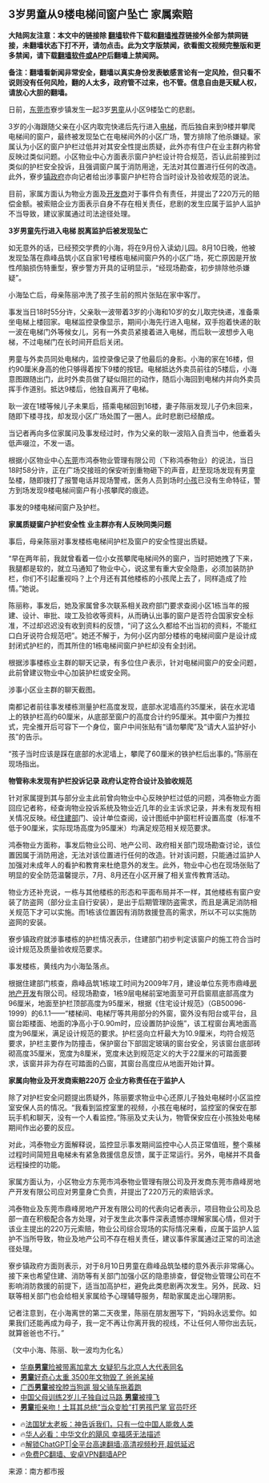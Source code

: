  <!-- 面包屑导航 --> <h2>3岁男童从9楼电梯间窗户坠亡 家属索赔</h2> <p class="notice"><b>大陆网友注意：本文中的链接除 <a href="https://github.com/bannedbook/fanqiang" >翻墙</a>软件下载和<a href="https://github.com/killgcd/justmysocks/blob/master/README.md">翻墙推荐</a>链接外全部为禁网链接，未翻墙状态下打不开，请勿点击。此为文字版禁闻，欲看图文视频完整版和更多禁闻，请下载<a href="https://github.com/bannedbook/fanqiang">翻墙软件或APP</a>后翻墙上禁闻网。</p><p>备注：翻墙看新闻非常安全，翻墙以真实身份发表敏感言论有一定风险，但只看不说则没有任何风险，翻的人太多，政府管不过来，也不管。信息自由是天赋人权，请放心大胆的翻墙。</b></p>  <div class="entry"> <p>日前，<a href="https://www.bannedbook.org/bnews/tag/%E4%B8%9C%E8%8E%9E%E5%B8%82/" class="st_tag internal_tag" rel="tag" title="标签 东莞市 下的日志">东莞市</a>寮步镇发生一起3岁<a href="https://www.bannedbook.org/bnews/tag/%e7%94%b7%e7%ab%a5/" class="st_tag internal_tag" rel="tag" title="标签 男童 下的日志">男童</a>从小区9楼坠亡的悲剧。</p> <p>3岁的小海跟随父亲在小区内取完快递后先行进入<a href="https://www.bannedbook.org/bnews/tag/%E7%94%B5%E6%A2%AF/" class="st_tag internal_tag" rel="tag" title="标签 电梯 下的日志">电梯</a>，而后独自来到9楼并攀爬电梯间的窗户，最终被发现坠亡在电梯间外的小区广场，警方排除了他杀嫌疑。家属认为小区的窗户护栏过低并对其安全性提出质疑，此外亦有住户在业主群内称曾反映过类似问题。小区物业中心方面表示窗户护栏设计符合规范，否认此前接到过类似的护栏安全投诉，且强调窗户属于消防用途，无法对其位置进行任何的改造。此外，寮步<a href="https://www.bannedbook.org/bnews/tag/%E9%95%87%E6%94%BF%E5%BA%9C/" class="st_tag internal_tag" rel="tag" title="标签 镇政府 下的日志">镇政府</a>亦向记者给出涉事窗户护栏符合当时设计及验收规范的说法。</p> <p>目前，家属方面认为物业方面及<a href="https://www.bannedbook.org/bnews/tag/%e5%bc%80%e5%8f%91%e5%95%86/" class="st_tag internal_tag" rel="tag" title="标签 开发商 下的日志">开发商</a>对于事件负有责任，并提出了220万元的赔偿金额。被索赔企业方面表示自身不存在相关责任，悲剧的发生应属于监护人监护不当导致，建议家属通过司法途径处理。</p> <p><strong>3岁男童先行进入电梯 脱离监护后被发现坠亡</strong></p> <p>如无意外的话，已经预交学费的小海，将在9月份入读幼儿园。8月10日晚，他被发现坠落在鼎峰品筑小区自家1号楼栋电梯间窗户外的小区广场，死亡原因是开放性颅脑损伤特重型，寮步警方开具的证明显示，“经现场勘查，初步排除他杀嫌疑”。</p> <p>小海坠亡后，母亲陈丽冲洗了孩子生前的照片张贴在家中客厅。</p> <p>事发当日18时55分许，父亲耿一波带着3岁的小海和10岁的女儿取完快递，准备乘坐电梯上楼回家。电梯监控录像显示，期间小海先行进入电梯，双手抱着快递的耿一波在电梯门外等候女儿，另有一外卖员紧接着进入电梯，而后耿一波想步入电梯，不过电梯门在长时间开启后关闭。</p> <p>男童与外卖员同处电梯内，监控录像记录了他最后的身影。小海的家在16楼，但约90厘米身高的他只够得着按下9楼的按钮。电梯抵达外卖员前往的5楼后，小海意图跟随出门，此时外卖员做了疑似阻拦的动作，随后小海回到电梯内并向外卖员挥手作道别。抵达9楼后，他独自离开了电梯。</p> <p>耿一波在1楼等候儿子未果后，搭乘电梯回到16楼，妻子陈丽发现儿子仍未回来，随即下楼寻找，却发现小区广场处围了一圈人。此时悲剧已经酿成。</p>  <p>当记者再向多位家属问及事发经过时，作为父亲的耿一波陷入自责当中，他垂着头低声啜泣，不发一语。</p> <p>根据小区物业中心<a href="https://www.bannedbook.org/bnews/tag/%e4%b8%9c%e8%8e%9e/" class="st_tag internal_tag" rel="tag" title="标签 东莞 下的日志">东莞</a>市鸿泰物业管理有限公司（下称鸿泰物业）的说法，当日18时58分许，正在广场交接班的保安听到重物砸下的声音，赶至现场发现有男童坠楼，随即拨打了报警电话并现场警戒，医务人员到场时<a href="https://www.bannedbook.org/bnews/tag/%e5%b0%8f%e5%ad%a9/" class="st_tag internal_tag" rel="tag" title="标签 小孩 下的日志">小孩</a>已没有生命特征，警方到场发现9楼电梯间窗户有小孩攀爬的痕迹。</p> <p>事发的9楼电梯间窗户及护栏。</p> <p><strong>家属质疑窗户护栏安全性 业主群亦有人反映同类问题</strong></p> <p>事后，母亲陈丽对事发楼栋电梯间护栏及窗户的安全性提出质疑。</p> <p>“早在两年前，我就曾看着一位小女孩攀爬电梯间外的窗户，当时把她拽了下来，我腿都是软的，就立马通知了物业中心，说这里有重大安全隐患，必须加装防护栏，你们不引起重视吗？上个月还有其他楼栋的小孩爬上去了，同样造成了险情。”她说。</p> <p>陈丽称，事发后，她及家属曾多次联系相关政府部门要求查阅小区1栋当年的报建、设计、审批、竣工及验收等资料，从而确认出事的窗户是否符合国家安全标准，不过却迟迟没有收到资料的反馈，“问了这么久都给不出当初的资料，不能红口白牙说符合规范吧”。她还不解于，为何小区内部分楼栋的电梯间窗户是设计成封闭式护栏的，而其所住的1栋电梯间窗户护栏却没有全封闭。</p> <p>根据涉事楼栋业主群的聊天记录，有多位住户表示，针对电梯间窗户的安全问题，此前曾建议物业中心加装护栏或安全网。</p> <p>涉事小区业主群的聊天截图。</p>  <p>南都记者前往事发楼栋测量护栏高度发现，底部水泥墙高约35厘米，装在水泥墙上的铁护栏高约60厘米，从底部至窗户的高度合计约95厘米。其中窗户为推拉式，完全推开后可容下一个身位，窗户中间张贴有“请勿攀爬”及“请大人监护好小孩”的告示。</p> <p>“孩子当时应该是踩在底部的水泥墙上，攀爬了60厘米的铁护栏后出事的。”陈丽在现场指出。</p> <p><strong>物管称未发现有护栏投诉记录 政府认定符合设计及验收规范</strong></p> <p>针对家属提到其与部分业主此前曾向物业中心反映护栏过低的问题，鸿泰物业方面回应记者称，经查询物业投诉系统及物业近几年的业主诉求记录，并未有发现有相关情况反映。经<a href="https://www.bannedbook.org/bnews/tag/%E4%BD%8F%E5%BB%BA%E9%83%A8/" class="st_tag internal_tag" rel="tag" title="标签 住建部 下的日志">住建部</a>门、设计单位查阅，设计图纸中护窗栏杆设置高度（标准不低于90厘米，实际现场高度为95厘米）均满足规范相关规范要求。</p> <p>鸿泰物业方面称，事发后物业公司、地产公司、政府相关部门现场勘查讨论，该位置因属于消防用途，无法对该位置进行任何的改造。针对该问题，只能通过监护人加强对未成年人的看护和教育来杜绝意外的发生。此外，物业中心也在现场张贴了明显的安全防范温馨提示，7月、8月还在小区开展了相关宣传教育活动。</p> <p>物业方还补充说，一栋与其他楼栋的形态和平面布局并不一样，其他楼栋有窗户安装了防盗网（部分业主自行安装），是出于后期管理防盗需求，而且是满足消防相关规范下才可以实施。而1栋该位置因有消防救援登高的需求，所以不可以实施防盗网的安装。</p> <p>寮步镇政府就涉事楼栋的护栏情况表示，住建部门初步判定该窗户的施工符合当时设计规范及质量验收规范要求。</p> <p>事发楼栋，黄线内为小海坠落点。</p> <p>根据住建部门核查，鼎峰品筑1栋竣工时间为2009年7月，建设单位东莞市鼎峰<a href="https://www.bannedbook.org/bnews/tag/%E6%88%BF%E5%9C%B0%E4%BA%A7%E5%BC%80%E5%8F%91/" class="st_tag internal_tag" rel="tag" title="标签 房地产开发 下的日志">房地产开发</a>有限公司。经现场勘查，1栋9层电梯前室地面至可开启窗扇底部高度为96厘米，地面至护栏顶部高度为95厘米，根据《住宅设计规范》（GB50096-1999）的6.1.1——“楼梯间、电梯厅等共用部分的外窗，窗外没有阳台或平台，且窗台距楼面、地面的净高小于0.90m时，应设置防护设施”，该工程窗台离地面高度为96厘米，满足设计规范的要求。护栏竖向立杆最大为10.9厘米，均符合规范要求，护栏主要作为防撞击，保护窗台下部固定玻璃的窗台安全，另该窗台底部砖砌高度35厘米，宽度为8厘米，宽度未达到规范定义的大于22厘米的可踏面要求，该窗并非为存在可踏面的凸窗，其窗台高度应从地面开始计算。</p>  <p><strong>家属向物业及开发商索赔220万 企业方称责任在于监护人</strong></p> <p>除了对护栏安全问题提出质疑外，陈丽要求物业中心还原儿子独处电梯时小区监控室安保人员的情况。“我看到监控室里的视频，小孩在电梯时，监控室的保安在那玩手机和聊天，没有一个人看监控。”陈丽及丈夫认为，物管保安应在小孩独处电梯期间作出必要的反应。</p> <p>对此，鸿泰物业方面解释说，监控显示事发期间监控中心人员正常值班，整个乘梯过程时间简短且电梯未有紧急救援信息反馈，属于正常运行。另外，电梯并不具备远程操控的功能。</p> <p>家属方面认为，小区物业方东莞市鸿泰物业管理有限公司及开发商东莞市鼎峰房地产开发有限公司应对男童身亡负责，并提出了220万元的索赔诉求。</p> <p>鸿泰物业及东莞市鼎峰房地产开发有限公司的代表向记者表示，项目物业公司及总部一直在积极配合各方处理，对于发生此次事件深表遗憾亦理解家属心情，但对于该业主提出的220万元索赔，物业公司综合现场的实际情况来看，应属于监护人监护不当所导致，物业及地产公司不存在相关责任，建议事件家属通过正常的司法途径处理。</p> <p>寮步镇政府方面则表示，对于8月10日男童在鼎峰品筑坠楼的意外表示非常痛心。接下来也希望住建、消防等有关部门加强小区的隐患排查，督促物业管理公司在不影响消防救援的前提下，适当加高护栏，避免此类悲剧再次发生。另外，民政、妇联等相关部门也会给相关家属给予心理辅导服务，帮助家属走出心理阴影。</p> <p>记者注意到，在小海离世的第二天夜里，陈丽在朋友圈写下，“妈妈永远爱你。如果我们还能再成为母子，我一定不再让你离开我的视线，不让任何人带你出去玩，就算爸爸也不行。”</p> <p>（文中小海、陈丽、耿一波均为化名）</p> <!--<div id="taboola-mid-1"></div>--><ul class='op-related-articles' title='相关阅读'> <li><a href='https://www.bannedbook.org/bnews/headline/20240829/2080812.html' target='_blank'>华裔<b>男童</b>险被带离加拿大 女疑犯与北京人大代表同名</a></li> <li><a href='https://www.bannedbook.org/bnews/funmedia/20240829/2080656.html' target='_blank'><b>男童</b>好奇心太重 3500年文物毁了 爸爸呆掉</a></li> <li><a href='https://www.bannedbook.org/bnews/cnnews/20240817/2075676.html' target='_blank'>广西<b>男童</b>被拴脖当狗遛 狠父骑车拖着跑</a></li> <li><a href='https://www.bannedbook.org/bnews/cnnews/20240810/2072851.html' target='_blank'>中国父母训练2岁儿子独自过马路 <b>男童</b>被撞飞</a></li> <li><a href='https://www.bannedbook.org/bnews/cnnews/20240731/2069126.html' target='_blank'><b>男童</b>拒亲吻！土耳其总统“当众变脸”打男孩巴掌 官员吓坏</a></li> </ul> <ul class="texttj"> <li>🔥<a href="https://www.bannedbook.org/bnews/ssgc/20230219/1850782.html" target="_blank">法国犹太老板：神告诉我们，只有一位中国人能救人类</a></li> <li>🔥<a href="https://www.bannedbook.org/bnews/comments/20220220/1694796.html" target="_blank">华人必看：中华文化的飓风 幸福感无法描述</a></li> <li>🔥<a href="https://github.com/bannedbook/fanqiang/wiki/V2ray%E6%9C%BA%E5%9C%BA" target="_blank">解锁ChatGPT|全平台高速翻墙:高清视频秒开,超低延迟</a></li> <li>🔥<a href="https://github.com/bannedbook/fanqiang/wiki/%E7%A6%81%E9%97%BB%E7%BD%91%E5%AE%89%E5%8D%93%E7%BF%BB%E5%A2%99%E6%96%B0%E9%97%BBAPP" target="_blank">免费PC翻墙、安卓VPN翻墙APP</a></li> </ul><p class="src-info">来源：南方都市报 </p> <a name='sharetosocial'></a> <div style="margin-bottom:5px;padding-bottom:5px;clear:both"> <div id="archive-pix-1" class="banner-ads"> <!-- AuctionX Display platform tag START --> <div id="27602x728x90x621x_ADSLOT1" clicktrack="%%CLICK_URL_ESC%%"></div>  <!-- AuctionX Display platform tag END --> </div> <div id="archive-pix-2" class="banner-ads"> <!-- AuctionX Display platform tag START --> <div id="27556x300x250x621x_ADSLOT1" clicktrack="%%CLICK_URL_ESC%%" style="margin:0 auto;text-align:center"></div>  <!-- AuctionX Display platform tag END --> </div> </div>  <div id="archive-pix-1" class="banner-ads"> <!-- AuctionX Display platform tag START --> <div id="27603x728x90x621x_ADSLOT1" clicktrack="%%CLICK_URL_ESC%%"></div>  <!-- AuctionX Display platform tag END --> </div> </div><!--END ENTRY--> 
